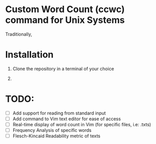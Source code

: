 # Custom Word Count (ccwc) command for Unix Systems

Traditionally,

# Installation

1. Clone the repository in a terminal of your choice

2. 

# TODO:

- [ ] Add support for reading from standard input
- [ ] Add command to Vim text editor for ease of access
- [ ] Real-time display of word count in Vim (for specific files, i.e: .txts)
- [ ] Frequency Analysis of specific words 
- [ ] Flesch-Kincaid Readability metric of texts
